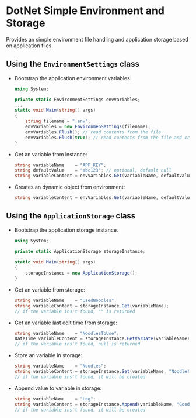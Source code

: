 
# DotNet Simple Environment and Storage

Provides an simple environment file handling and application storage based on application files.

## Using the `EnvironmentSettings` class

- Bootstrap the application environment variables.
   ```c#
   using System;

   private static EnvironmentSettings envVariables;
   ...
   static void Main(string[] args)
   {
	   string filename = ".env";
	   envVariables = new EnvironmenSettings(filename);
	   envVariables.Flush(); // read contents from the file
	   envVariables.Flush(true); // read contents from the file and creates the file if it doens't exists
   }
   ```

- Get an variable from instance:
	```C#
	string variableName    = "APP_KEY";
	string defaultValue    = "abc123"; // optional, default null
	string variableContent = envVariables.Get(variableName, defaultValue);
	```

- Creates an dynamic object from environment:
	```C#
	string variableContent = envVariables.Get(variableName, defaultValue);
	```
## Using the `ApplicationStorage` class

- Bootstrap the application storage instance.
   ```c#
   using System;

   private static ApplicationStorage storageInstance;
   ...
   static void Main(string[] args)
   {
	   storageInstance = new ApplicationStorage();
   }
   ```
   
- Get an variable from storage:
	```C#
	string variableName    = "UsedNoodles";
	string variableContent = storageInstance.Get(variableName);
	// if the variable ins't found, "" is returned
	```
- Get an variable last edit time from storage:
	```C#
	string variableName    = "NoodlesToUse";
	DateTime variableContent = storageInstance.GetVarDate(variableName);
	// if the variable ins't found, null is returned
	```
- Store an variable in storage:
	```C#
	string variableName    = "Noodles";
	string variableContent = storageInstance.Set(variableName, "Noodle!");
	// if the variable ins't found, it will be created
	```
- Append value to variable in storage:
	```C#
	string variableName    = "Log";
	string variableContent = storageInstance.Append(variableName, "Goodbye!");
	// if the variable ins't found, it will be created
	```